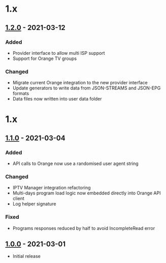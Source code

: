 # 1.x

## [1.2.0](https://github.com/BreizhReloaded/plugin.video.orange.fr/releases/tag/v1.2.0) - 2021-03-12

### Added

- Provider interface to allow multi ISP support
- Support for Orange TV groups

### Changed

- Migrate current Orange integration to the new provider interface
- Update generators to write data from JSON-STREAMS and JSON-EPG formats
- Data files now written into user data folder

# 1.x

## [1.1.0](https://github.com/BreizhReloaded/plugin.video.orange.fr/releases/tag/v1.1.0) - 2021-03-04

### Added

- API calls to Orange now use a randomised user agent string

### Changed

- IPTV Manager integration refactoring
- Multi-days program load logic now embedded directly into Orange API client
- Log helper signature

### Fixed

- Programs responses reduced by half to avoid IncompleteRead error

## [1.0.0](https://github.com/BreizhReloaded/plugin.video.orange.fr/releases/tag/v1.0.0) - 2021-03-01

- Initial release
